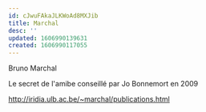 ```yaml
---
id: cJwuFAkaJLKWoAd8MXJib
title: Marchal
desc: ''
updated: 1606990139631
created: 1606990117055
---
```


Bruno Marchal

Le secret de l'amibe conseillé par Jo Bonnemort en 2009

http://iridia.ulb.ac.be/~marchal/publications.html

